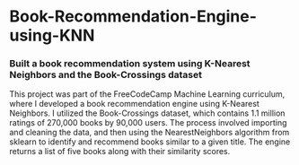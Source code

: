 # Book-Recommendation-Engine-using-KNN

### Built a book recommendation system using K-Nearest Neighbors and the Book-Crossings dataset

This project was part of the FreeCodeCamp Machine Learning curriculum, where I developed a book recommendation engine using K-Nearest Neighbors. I utilized the Book-Crossings dataset, which contains 1.1 million ratings of 270,000 books by 90,000 users. The process involved importing and cleaning the data, and then using the NearestNeighbors algorithm from sklearn to identify and recommend books similar to a given title. The engine returns a list of five books along with their similarity scores.
